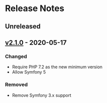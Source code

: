 # Release Notes

## Unreleased

## [v2.1.0](https://github.com/ankitjain28may/drupalhost/releases/tag/v2.1.0) - 2020-05-17

### Changed

- Require PHP 7.2 as the new minimum version
- Allow Symfony 5

### Removed

- Remove Symfony 3.x support

